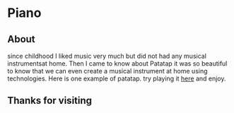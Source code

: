 # Piano
## About 
since childhood I liked music very much but did not had any musical instrumentsat home. Then I came to know about Patatap it was so beautiful to know that we can even create a musical instrument at home using technologies. Here is one example of patatap. try playing it [here](#) and enjoy.
## Thanks for visiting  